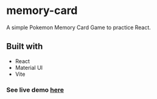 # memory-card

A simple Pokemon Memory Card Game to practice React.

## Built with
- React
- Material UI
- Vite

### See live demo [here](https://jarrell21-memory-card.netlify.app/)
